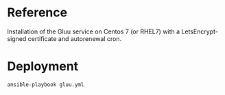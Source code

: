 # Reference
Installation of the Gluu service on Centos 7 (or RHEL7) with a LetsEncrypt-signed certificate and autorenewal cron.

# Deployment
```
ansible-playbook gluu.yml
```
